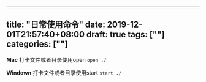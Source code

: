 ﻿
---
title: "日常使用命令"
date: 2019-12-01T21:57:40+08:00
draft: true
tags: [""]
categories: [""]
---

<!--more-->


**Mac**
打卡文件或者目录使用open
`open ./`

**Windown**
打卡文件或者目录使用start
`start ./`
